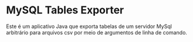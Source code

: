 # MySQL Tables Exporter

Este é um aplicativo Java que exporta tabelas de um servidor MySql arbitrário para arquivos csv por meio de argumentos de linha de comando. 
